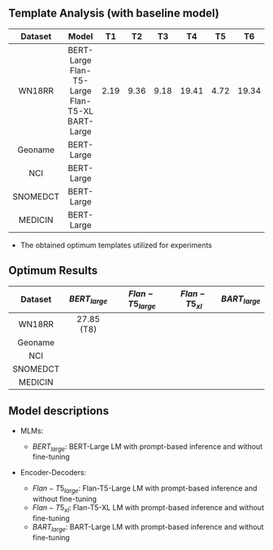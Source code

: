 

## Template Analysis (with baseline model)

| Dataset  |                          Model                          |  T1  |  T2  |  T3  |  T4   |  T5  |  T6   |  T7  |    T8     |
|:--------:|:-------------------------------------------------------:|:----:|:----:|:----:|:-----:|:----:|:-----:|:----:|:---------:|
|  WN18RR  | BERT-Large<br>Flan-T5-Large<br>Flan-T5-XL<br>BART-Large | 2.19 | 9.36 | 9.18 | 19.41 | 4.72 | 19.34 | 9.93 | **27.85** |
| Geoname  |                       BERT-Large                        |      |      |      |       |      |       |      |           |
|   NCI    |                       BERT-Large                        |      |      |      |       |      |       |      |           |
| SNOMEDCT |                       BERT-Large                        |      |      |      |       |      |       |      |           |
| MEDICIN  |                       BERT-Large                        |      |      |      |       |      |       |      |           |

* The obtained optimum templates utilized for experiments

## Optimum Results

| Dataset  | $BERT_{large}$ | $Flan-T5_{large}$ | $Flan-T5_{xl}$ | $BART_{large}$ |
|:--------:|:--------------:|:-----------------:|:--------------:|:--------------:|
|  WN18RR  |   27.85 (T8)   |                   |                |                |
| Geoname  |                |                   |                |                |
|  NCI     |                |                   |                |                |
| SNOMEDCT |                |                   |                |                | 
| MEDICIN  |                |                   |                |                |


## Model descriptions

- MLMs:
  * $BERT_{large}$: BERT-Large LM with prompt-based inference and without fine-tuning

- Encoder-Decoders:
  * $Flan-T5_{large}$: Flan-T5-Large LM with prompt-based inference and without fine-tuning
  * $Flan-T5_{xl}$: Flan-T5-XL LM with prompt-based inference and without fine-tuning
  * $BART_{large}$: BART-Large LM with prompt-based inference and without fine-tuning
